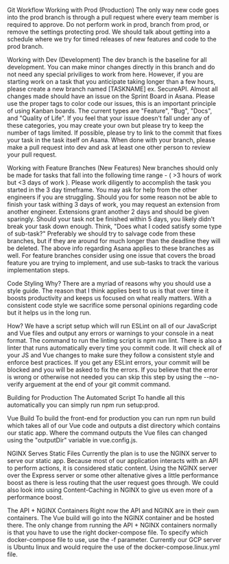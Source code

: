 Git Workflow
Working with Prod (Production)
The only way new code goes into the prod branch is through a pull request where every team member is required to approve. Do not perform work in prod, branch from prod, or remove the settings protecting prod. We should talk about getting into a schedule where we try for timed releases of new features and code to the prod branch.

Working with Dev (Development)
The dev branch is the baseline for all development. You can make minor changes directly in this branch and do not need any special priviliges to work from here. However, if you are starting work on a task that you anticipate taking longer than a few hours, please create a new branch named [TASKNAME] ex. SecureAPI. Almost all changes made should have an issue on the Sprint Board in Asana. Please use the proper tags to color code our issues, this is an important principle of using Kanban boards. The current types are "Feature", "Bug", "Docs", and "Quality of Life". If you feel that your issue doesn't fall under any of these categories, you may create your own but please try to keep the number of tags limited. If possible, please try to link to the commit that fixes your task in the task itself on Asana. When done with your branch, please make a pull request into dev and ask at least one other person to review your pull request.

Working with Feature Branches (New Features)
New branches should only be made for tasks that fall into the following time range - ( >3 hours of work but <3 days of work ). Please work diligently to accomplish the task you started in the 3 day timeframe. You may ask for help from the other engineers if you are struggling. Should you for some reason not be able to finish your task withing 3 days of work, you may request an extension from another engineer. Extensions grant another 2 days and should be given sparingly. Should your task not be finished within 5 days, you likely didn't break your task down enough. Think, "Does what I coded satisfy some type of sub-task?" Preferably we should try to salvage code from these branches, but if they are around for much longer than the deadline they will be deleted. The above info regarding Asana applies to these branches as well. For feature branches consider using one issue that covers the broad feature you are trying to implement, and use sub-tasks to track the various implementation steps.

Code Styling
Why?
There are a myriad of reasons why you should use a style guide. The reason that I think applies best to us is that over time it boosts productivity and keeps us focused on what really matters. With a consistent code style we sacrifice some personal opinions regarding code but it helps us in the long run.

How?
We have a script setup which will run ESLint on all of our JavaScript and Vue files and output any errors or warnings to your console in a neat format. The command to run the linting script is npm run lint. There is also a linter that runs automatically every time you commit code. It will check all of your JS and Vue changes to make sure they follow a consistent style and enforce best practices. If you get any ESLint errors, your commit will be blocked and you will be asked to fix the errors. If you believe that the error is wrong or otherwise not needed you can skip this step by using the --no-verify arguement at the end of your git commit command.

Building for Production
The Automated Script
To handle all this automatically you can simply run npm run setup:prod.

Vue Build
To build the front-end for production you can run npm run build which takes all of our Vue code and outputs a dist directory which contains our static app. Where the command outputs the Vue files can changed using the "outputDir" variable in vue.config.js.

NGINX Serves Static Files
Currently the plan is to use the NGINX server to serve our static app. Because most of our application interacts with an API to perform actions, it is considered static content. Using the NGINX server over the Express server or some other altenative gives a little performance boost as there is less routing that the user request goes through. We could also look into using Content-Caching in NGINX to give us even more of a performance boost.

The API + NGINX Containers
Right now the API and NGINX are in their own containers. The Vue build will go into the NGINX container and be hosted there. The only change from running the API + NGINX containers normally is that you have to use the right docker-compose file. To specify which docker-compose file to use, use the -f parameter. Currently our GCP server is Ubuntu linux and would require the use of the docker-compose.linux.yml file.
